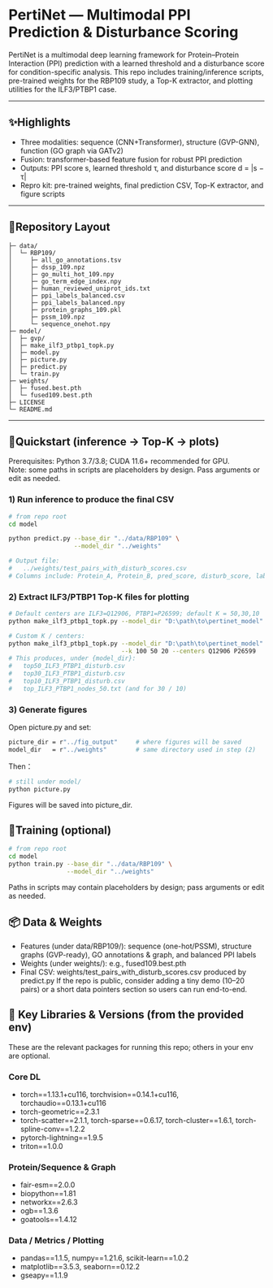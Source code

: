 # PertiNet — Multimodal PPI Prediction & Disturbance Scoring

PertiNet is a multimodal deep learning framework for Protein–Protein Interaction (PPI) prediction with a learned threshold and a disturbance score for condition-specific analysis.
This repo includes training/inference scripts, pre-trained weights for the RBP109 study, a Top-K extractor, and plotting utilities for the ILF3/PTBP1 case.

---

## ✨Highlights

- Three modalities: sequence (CNN+Transformer), structure (GVP-GNN), function (GO graph via GATv2)
- Fusion: transformer-based feature fusion for robust PPI prediction
- Outputs: PPI score s, learned threshold τ, and disturbance score d = |s − τ|
- Repro kit: pre-trained weights, final prediction CSV, Top-K extractor, and figure scripts

---

## 📁Repository Layout 
```text
├─ data/
│  └─ RBP109/
│     ├─ all_go_annotations.tsv
│     ├─ dssp_109.npz
│     ├─ go_multi_hot_109.npy
│     ├─ go_term_edge_index.npy
│     ├─ human_reviewed_uniprot_ids.txt
│     ├─ ppi_labels_balanced.csv
│     ├─ ppi_labels_balanced.npy
│     ├─ protein_graphs_109.pkl
│     ├─ pssm_109.npz
│     └─ sequence_onehot.npy
├─ model/
│  ├─ gvp/
│  ├─ make_ilf3_ptbp1_topk.py
│  ├─ model.py
│  ├─ picture.py
│  ├─ predict.py
│  └─ train.py
├─ weights/
│  ├─ fused.best.pth
│  └─ fused109.best.pth
├─ LICENSE
└─ README.md
```
---

## 🚀Quickstart (inference -> Top-K -> plots)

Prerequisites: Python 3.7/3.8; CUDA 11.6+ recommended for GPU.  
Note: some paths in scripts are placeholders by design. Pass arguments or edit as needed.

### 1) Run inference to produce the final CSV
```bash
# from repo root
cd model

python predict.py --base_dir "../data/RBP109" \
                  --model_dir "../weights"

# Output file:
#   ../weights/test_pairs_with_disturb_scores.csv
# Columns include: Protein_A, Protein_B, pred_score, disturb_score, label, ...
```
### 2) Extract ILF3/PTBP1 Top-K files for plotting
```bash
# Default centers are ILF3=Q12906, PTBP1=P26599; default K = 50,30,10
python make_ilf3_ptbp1_topk.py --model_dir "D:\path\to\pertinet_model"

# Custom K / centers:
python make_ilf3_ptbp1_topk.py --model_dir "D:\path\to\pertinet_model" \
                               --k 100 50 20 --centers Q12906 P26599
# This produces, under {model_dir}:
#   top50_ILF3_PTBP1_disturb.csv
#   top30_ILF3_PTBP1_disturb.csv
#   top10_ILF3_PTBP1_disturb.csv
#   top_ILF3_PTBP1_nodes_50.txt (and for 30 / 10)
```

### 3) Generate figures
Open picture.py and set:
```bash
picture_dir = r"../fig_output"     # where figures will be saved
model_dir   = r"../weights"        # same directory used in step (2)
```
Then：
```bash
# still under model/
python picture.py
```
Figures will be saved into picture_dir.

## 🧪Training (optional)
```bash
# from repo root
cd model
python train.py --base_dir "../data/RBP109" \
                --model_dir "../weights"
```
Paths in scripts may contain placeholders by design; pass arguments or edit as needed.

## 📦 Data & Weights

- Features (under data/RBP109/): sequence (one-hot/PSSM), structure graphs (GVP-ready), GO annotations & graph, and balanced PPI labels
- Weights (under weights/): e.g., fused109.best.pth
- Final CSV: weights/test_pairs_with_disturb_scores.csv produced by predict.py
If the repo is public, consider adding a tiny demo (10–20 pairs) or a short data pointers section so users can run end-to-end.

## 🔧 Key Libraries & Versions (from the provided env)
These are the relevant packages for running this repo; others in your env are optional.
### Core DL
- torch==1.13.1+cu116, torchvision==0.14.1+cu116, torchaudio==0.13.1+cu116
- torch-geometric==2.3.1
- torch-scatter==2.1.1, torch-sparse==0.6.17, torch-cluster==1.6.1, torch-spline-conv==1.2.2
- pytorch-lightning==1.9.5 
- triton==1.0.0

### Protein/Sequence & Graph
- fair-esm==2.0.0 
- biopython==1.81
- networkx==2.6.3
- ogb==1.3.6
- goatools==1.4.12

### Data / Metrics / Plotting
- pandas==1.1.5, numpy==1.21.6, scikit-learn==1.0.2
- matplotlib==3.5.3, seaborn==0.12.2
- gseapy==1.1.9

